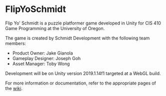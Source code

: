 # FlipYoSchmidt
Flip Yo' Schmidt is a puzzle platformer game developed in Unity for CIS 410 Game Programming at the University of Oregon.

The game is created by Schmidt Development with the following team members:
* Product Owner: Jake Gianola
* Gameplay Designer: Joseph Goh
* Asset Manager: Toby Wong

Development will be on Unity version 2019.1.14f1 targeted at a WebGL build.

For more information or documentation, refer to the appropriate pages of the [wiki](wiki).
